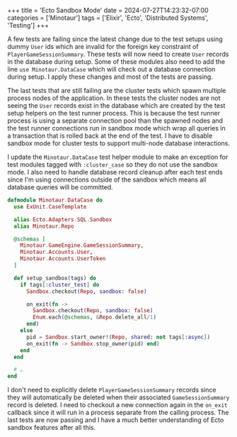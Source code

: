 +++
title = 'Ecto Sandbox Mode'
date = 2024-07-27T14:23:32-07:00
categories = ['Minotaur']
tags = ['Elixir', 'Ecto', 'Distributed Systems', 'Testing']
+++

A few tests are failing since the latest change due to the test setups using dummy `User` ids which are invalid for the foreign key constraint of `PlayerGameSessionSummary`.
These tests will now need to create `User` records in the database during setup.
Some of these modules also need to add the line `use Minotaur.DataCase` which will check out a database connection during setup.
I apply these changes and most of the tests are passing.

The last tests that are still failing are the cluster tests which spawn multiple process nodes of the application.
In these tests the cluster nodes are not seeing the `User` records exist in the database which are created by the test setup helpers on the test runner process.
This is because the test runner process is using a separate connection pool than the spawned nodes and the test runner connections run in sandbox mode which wrap all queries in a transaction that is rolled back at the end of the test.
I have to disable sandbox mode for cluster tests to support multi-node database interactions.

I update the `Minotaur.DataCase` test helper module to make an exception for test modules tagged with `:cluster_case` so they do not use the sandbox mode.
I also need to handle database record cleanup after each test ends since I'm using connections outside of the sandbox which means all database queries will be committed.

```ex
defmodule Minotaur.DataCase do
  use ExUnit.CaseTemplate

  alias Ecto.Adapters.SQL.Sandbox
  alias Minotaur.Repo

  @schemas [
    Minotaur.GameEngine.GameSessionSummary,
    Minotaur.Accounts.User,
    Minotaur.Accounts.UserToken
  ]

  def setup_sandbox(tags) do
    if tags[:cluster_test] do
      Sandbox.checkout(Repo, sandbox: false)

      on_exit(fn ->
        Sandbox.checkout(Repo, sandbox: false)
        Enum.each(@schemas, &Repo.delete_all/1)
      end)
    else
      pid = Sandbox.start_owner!(Repo, shared: not tags[:async])
      on_exit(fn -> Sandbox.stop_owner(pid) end)
    end
  end

  # …
end
```

I don't need to explicitly delete `PlayerGameSessionSummary` records since they will automatically be deleted when their associated `GameSessionSummary` record is deleted.
I need to checkout a new connection again in the `on_exit` callback since it will run in a process separate from the calling process.
The last tests are now passing and I have a much better understanding of Ecto sandbox features after all this.

